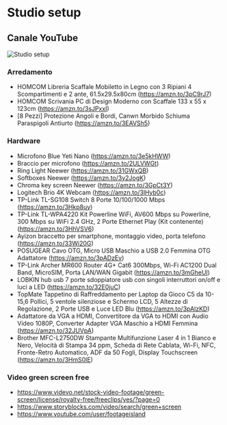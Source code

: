 # Studio setup


## Canale YouTube 

![Studio setup](https://img.youtube.com/vi/ntksQKJBvFs/0.jpg)


### Arredamento

* HOMCOM Libreria Scaffale Mobiletto in Legno con 3 Ripiani 4 Scompartimenti e 2 ante, 61.5x29.5x80cm (https://amzn.to/3pC9rJ7)
* HOMCOM Scrivania PC di Design Moderno con Scaffale 133 x 55 x 123cm (https://amzn.to/3sJPxxI)
* [8 Pezzi] Protezione Angoli e Bordi, Canwn Morbido Schiuma Paraspigoli Antiurto (https://amzn.to/3EAVSh5)


### Hardware

* Microfono Blue Yeti Nano (https://amzn.to/3e5kHWW)
* Braccio per microfono (https://amzn.to/2ULVWGt)
* Ring Light Neewer (https://amzn.to/31GWxQB)
* Softboxes Neewer (https://amzn.to/3y2JogK)
* Chroma key screen Neewer (https://amzn.to/3GpCt3Y)
* Logitech Brio 4K Webcam (https://amzn.to/3lHyb0c)
* TP-Link TL-SG108 Switch 8 Porte 10/100/1000 Mbps (https://amzn.to/3Hkp8uy)
* TP-Link TL-WPA4220 Kit Powerline WiFi, AV600 Mbps su Powerline, 300 Mbps su WiFi 2.4 GHz, 2 Porte Ethernet Play (Kit contenente) (https://amzn.to/3HhVSV6)
* Ayizon braccetto per smartphone, montaggio video, porta telefono (https://amzn.to/33Wi20G)
* POSUGEAR Cavo OTG, Micro USB Maschio a USB 2.0 Femmina OTG Adattatore (https://amzn.to/3pADzEv)
* TP-Link Archer MR600 Router 4G+ Cat6 300Mbps, Wi-Fi AC1200 Dual Band, MicroSIM, Porta LAN/WAN Gigabit (https://amzn.to/3mGheUl)
* LOBKIN hub usb 7 porte sdoppiatore usb con singoli interruttori on/off e luci a LED (https://amzn.to/32E0juC)
* TopMate Tappetino di Raffreddamento per Laptop da Gioco C5 da 10-15,6 Pollici, 5 ventole silenziose e Schermo LCD, 5 Altezze di Regolazione, 2 Porte USB e Luce LED Blu (https://amzn.to/3pAlzKD)
* Adattatore da VGA a HDMI, Convertitore da VGA to HDMI con Audio Video 1080P, Converter Adapter VGA Maschio a HDMI Femmina (https://amzn.to/32JUVpA)
* Brother MFC-L2750DW Stampante Multifunzione Laser 4 in 1 Bianco e Nero, Velocità di Stampa 34 ppm, Scheda di Rete Cablata, Wi-Fi, NFC, Fronte-Retro Automatico, ADF da 50 Fogli, Display Touchscreen (https://amzn.to/3HmS0lE)


### Video green screen free

* https://www.videvo.net/stock-video-footage/green-screen/license/royalty-free/freeclips/yes/?page=0
* https://www.storyblocks.com/video/search/green+screen
* https://www.youtube.com/user/footageisland

